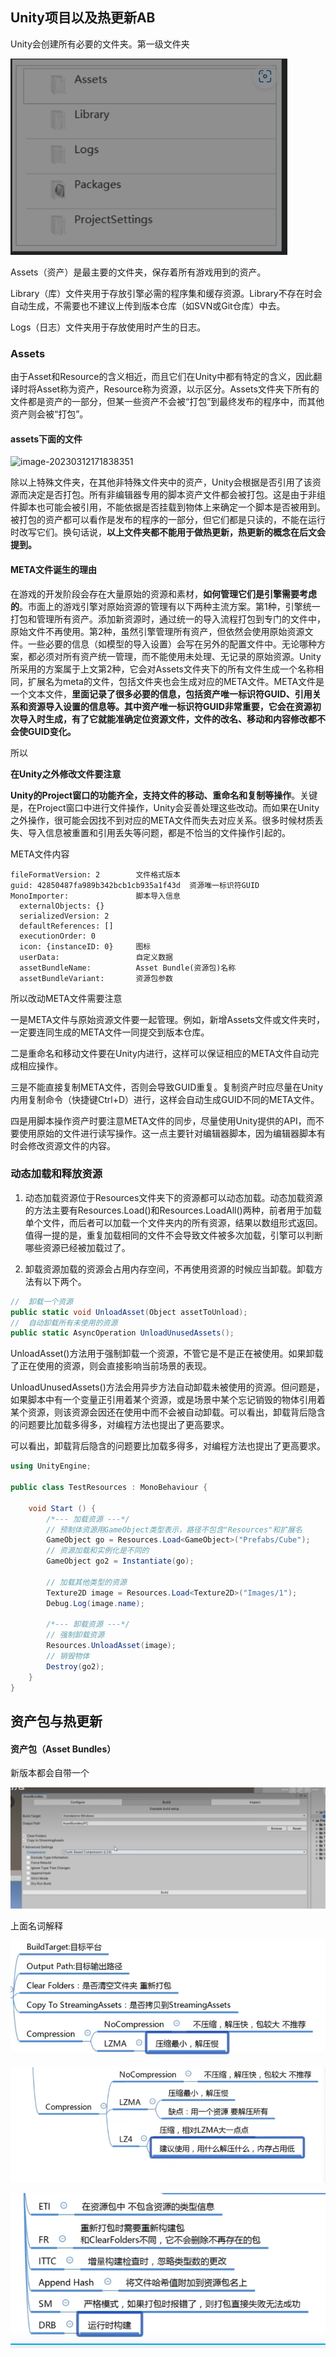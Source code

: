 ## Unity项目以及热更新AB

Unity会创建所有必要的文件夹。第一级文件夹

![image-20230312171624167](img/资源以及打包.assets/image-20230312171624167.png)

Assets（资产）是最主要的文件夹，保存着所有游戏用到的资产。

Library（库）文件夹用于存放引擎必需的程序集和缓存资源。Library不存在时会自动生成，不需要也不建议上传到版本仓库（如SVN或Git仓库）中去。

Logs（日志）文件夹用于存放使用时产生的日志。

### Assets

由于Asset和Resource的含义相近，而且它们在Unity中都有特定的含义，因此翻译时将Asset称为资产，Resource称为资源，以示区分。Assets文件夹下所有的文件都是资产的一部分，但某一些资产不会被“打包”到最终发布的程序中，而其他资产则会被“打包”。

#### assets下面的文件

![image-20230312171838351](img/img/资源以及打包.assets/image-20230312171838351.png)

除以上特殊文件夹，在其他非特殊文件夹中的资产，Unity会根据是否引用了该资源而决定是否打包。所有非编辑器专用的脚本资产文件都会被打包。这是由于非组件脚本也可能会被引用，不能依据是否挂载到物体上来确定一个脚本是否被用到。被打包的资产都可以看作是发布的程序的一部分，但它们都是只读的，不能在运行时改写它们。换句话说，**以上文件夹都不能用于做热更新，热更新的概念在后文会提到。**

#### META文件诞生的理由

在游戏的开发阶段会存在大量原始的资源和素材，**如何管理它们是引擎需要考虑的**。市面上的游戏引擎对原始资源的管理有以下两种主流方案。第1种，引擎统一打包和管理所有资产。添加新资源时，通过统一的导入流程打包到专门的文件中，原始文件不再使用。第2种，虽然引擎管理所有资产，但依然会使用原始资源文件。一些必要的信息（如模型的导入设置）会写在另外的配置文件中。无论哪种方案，都必须对所有资产统一管理，而不能使用未处理、无记录的原始资源。Unity所采用的方案属于上文第2种，它会对Assets文件夹下的所有文件生成一个名称相同，扩展名为meta的文件，包括文件夹也会生成对应的META文件。META文件是一个文本文件，**里面记录了很多必要的信息，包括资产唯一标识符GUID、引用关系和资源导入设置的信息等。其中资产唯一标识符GUID非常重要，它会在资源初次导入时生成，有了它就能准确定位资源文件，文件的改名、移动和内容修改都不会使GUID变化。**

所以

**在Unity之外修改文件要注意**

**Unity的Project窗口的功能齐全，支持文件的移动、重命名和复制等操作**。关键是，在Project窗口中进行文件操作，Unity会妥善处理这些改动。而如果在Unity之外操作，很可能会因找不到对应的META文件而失去对应关系。很多时候材质丢失、导入信息被重置和引用丢失等问题，都是不恰当的文件操作引起的。

META文件内容

~~~
fileFormatVersion: 2        文件格式版本
guid: 42850487fa989b342bcb1cb935a1f43d  资源唯一标识符GUID
MonoImporter:               脚本导入信息
  externalObjects: {}     
  serializedVersion: 2     
  defaultReferences: []    
  executionOrder: 0
  icon: {instanceID: 0}     图标
  userData:                 自定义数据
  assetBundleName:          Asset Bundle(资源包)名称
  assetBundleVariant:       资源包参数
~~~

所以改动META文件需要注意

一是META文件与原始资源文件要一起管理。例如，新增Assets文件或文件夹时，一定要连同生成的META文件一同提交到版本仓库。

二是重命名和移动文件要在Unity内进行，这样可以保证相应的META文件自动完成相应操作。

三是不能直接复制META文件，否则会导致GUID重复。复制资产时应尽量在Unity内用复制命令（快捷键Ctrl+D）进行，这样会自动生成GUID不同的META文件。

四是用脚本操作资产时要注意META文件的同步，尽量使用Unity提供的API，而不要使用原始的文件进行读写操作。这一点主要针对编辑器脚本，因为编辑器脚本有时会修改资源文件的内容。

### 动态加载和释放资源



1. 动态加载资源位于Resources文件夹下的资源都可以动态加载。动态加载资源的方法主要有Resources.Load()和Resources.LoadAll()两种，前者用于加载单个文件，而后者可以加载一个文件夹内的所有资源，结果以数组形式返回。值得一提的是，重复加载相同的文件不会导致文件被多次加载，引擎可以判断哪些资源已经被加载过了。

   

2.  卸载资源加载的资源会占用内存空间，不再使用资源的时候应当卸载。卸载方法有以下两个。

~~~c#
//  卸载一个资源
public static void UnloadAsset(Object assetToUnload);
//  自动卸载所有未使用的资源
public static AsyncOperation UnloadUnusedAssets();
~~~

UnloadAsset()方法用于强制卸载一个资源，不管它是不是正在被使用。如果卸载了正在使用的资源，则会直接影响当前场景的表现。

UnloadUnusedAssets()方法会用异步方法自动卸载未被使用的资源。但问题是，如果脚本中有一个变量正引用着某个资源，或是场景中某个忘记销毁的物体引用着某个资源，则该资源会因还在使用中而不会被自动卸载。可以看出，卸载背后隐含的问题要比加载多得多，对编程方法也提出了更高要求。

可以看出，卸载背后隐含的问题要比加载多得多，对编程方法也提出了更高要求。

~~~c#
using UnityEngine;

public class TestResources : MonoBehaviour {

    void Start () {
        /*--- 加载资源 ---*/
        // 预制体资源用GameObject类型表示，路径不包含"Resources"和扩展名
        GameObject go = Resources.Load<GameObject>("Prefabs/Cube");
        // 资源加载和实例化是不同的
        GameObject go2 = Instantiate(go);
                
        // 加载其他类型的资源
        Texture2D image = Resources.Load<Texture2D>("Images/1");
        Debug.Log(image.name);
                
        /*--- 卸载资源 ---*/
        // 强制卸载资源
        Resources.UnloadAsset(image);
        // 销毁物体
        Destroy(go2);
    }
}
~~~

## 资产包与热更新

#### 资产包（Asset Bundles）

新版本都会自带一个

![image-20230313000455795](img/资源以及打包.assets/image-20230313000455795.png)

上面名词解释

![image-20230313000558067](img/资源以及打包.assets/image-20230313000558067.png)

![image-20230313000643578](img/资源以及打包.assets/image-20230313000643578.png)

![image-20230313000725394](img/资源以及打包.assets/image-20230313000725394.png)